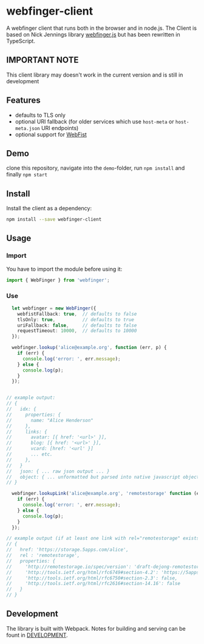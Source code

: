 # webfinger-client

A webfinger client that runs both in the browser and in node.js.
The Client is based on Nick Jennings library [webfinger.js](https://github.com/silverbucket/webfinger.js) but has been rewritten in TypeScript.

## IMPORTANT NOTE
This client library may doesn't work in the current version and is still in development

## Features

* defaults to TLS only
* optional URI fallback (for older services which use `host-meta` or `host-meta.json` URI endpoints)
* optional support for [WebFist](http://webfist.org)

## Demo
clone this repository, navigate into the `demo`-folder, run `npm install` and finally `npm start`

## Install
Install the client as a dependency:

```bash
npm install --save webfinger-client
```

## Usage
### Import
You have to import the module before using it:

```typescript
import { WebFinger } from 'webfinger';
```

### Use
```typescript
  let webfinger = new WebFinger({
    webfistFallback: true,  // defaults to false
    tlsOnly: true,          // defaults to true
    uriFallback: false,     // defaults to false
    requestTimeout: 10000,  // defaults to 10000
  });

  webfinger.lookup('alice@example.org', function (err, p) {
    if (err) {
      console.log('error: ', err.message);
    } else {
      console.log(p);
    }
  });


// example output:
// {
//   idx: {
//     properties: {
//       name: "Alice Henderson"
//     },
//     links: {
//       avatar: [{ href: '<url>' }],
//       blog: [{ href: '<url>' }],
//       vcard: [href: '<url' }]
//       ... etc.
//     },
//   }
//   json: { ... raw json output ... }
//   object: { ... unformatted but parsed into native javascript object ... }
// }

  webfinger.lookupLink('alice@example.org', 'remotestorage' function (err, p) {
    if (err) {
      console.log('error: ', err.message);
    } else {
      console.log(p);
    }
  });

// example output (if at least one link with rel="remotestorage" exists):
// {
//   href: 'https://storage.5apps.com/alice',
//   rel : 'remotestorage',
//   properties: {
//     'http://remotestorage.io/spec/version': 'draft-dejong-remotestorage-02',
//     'http://tools.ietf.org/html/rfc6749#section-4.2': 'https://5apps.com/rs/oauth/alice',
//     'http://tools.ietf.org/html/rfc6750#section-2.3': false,
//     'http://tools.ietf.org/html/rfc2616#section-14.16': false
//   }
// }
```

## Development
The library is built with Webpack. Notes for building and serving can be fount in 
[DEVELOPMENT](DEVELOPMENT).
